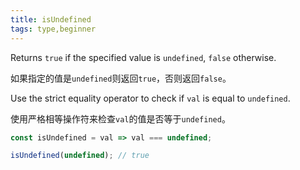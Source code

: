```yaml
---
title: isUndefined
tags: type,beginner
---
```


Returns `true` if the specified value is `undefined`, `false` otherwise.

如果指定的值是`undefined`则返回`true`，否则返回`false`。

Use the strict equality operator to check if `val` is equal to `undefined`.

使用严格相等操作符来检查`val`的值是否等于`undefined`。

```js
const isUndefined = val => val === undefined;
```

```js
isUndefined(undefined); // true
```
